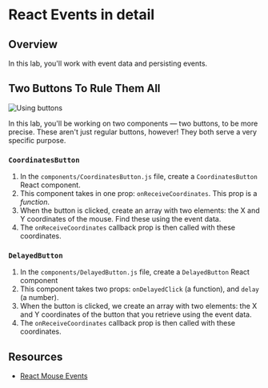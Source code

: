 # React Events in detail

## Overview

In this lab, you'll work with event data and persisting events. 

## Two Buttons To Rule Them All
![Using buttons](https://media.giphy.com/media/HraQGUYyPxDz2/giphy.gif)

In this lab, you'll be working on two components — two buttons, to be more precise. These aren't just regular buttons,
however! They both serve a very specific purpose.

### `CoordinatesButton`
1. In the `components/CoordinatesButton.js` file, create a `CoordinatesButton` React component.
2. This component takes in one prop: `onReceiveCoordinates`. This prop is a _function_.
3. When the button is clicked, create an array with two elements: the X and Y coordinates of the mouse. Find these using
the event data.
4. The `onReceiveCoordinates` callback prop is then called with these coordinates.

### `DelayedButton`
1. In the `components/DelayedButton.js` file, create a `DelayedButton` React component
2. This component takes two props: `onDelayedClick` (a function), and `delay` (a number).
3. When the button is clicked, we create an array with two elements: the X and Y coordinates of the button that you
retrieve using the event data.
4. The `onReceiveCoordinates` callback prop is then called with these coordinates.

## Resources

- [React Mouse Events](https://facebook.github.io/react/docs/events.html#mouse-events)
